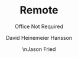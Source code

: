 ---
layout: books
title: Remote
subtitle: Office Not Required
essential: 
categories: ['work']
author: ['David Heinemeier Hansson', ' \nJason Fried']
excerpt: .
external_url: 
---